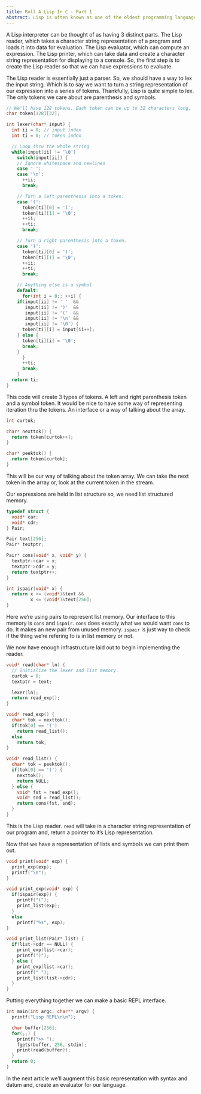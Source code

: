 ```yaml
---
title: Roll A Lisp In C - Part 1
abstract: Lisp is often known as one of the oldest programming languages. Indeed, it's conception can be traced back to research done by John McCarthy in 1960. In these series of articles I present an implementation of a Lisp written in the C language. These articles assume some familiarity in a Lisp like Scheme or Common Lisp.
---
```


A Lisp interpreter can be thought of as having 3 distinct parts. The Lisp reader, which takes a character string representation of a program and loads it into data for evaluation. The Lisp evaluator, which can compute an expression. The Lisp printer, which can take data and create a character string representation for displaying to a console. So, the first step is to create the Lisp reader so that we can have expressions to evaluate.

The Lisp reader is essentially just a parser. So, we should have a way to lex the input string. Which is to say we want to turn a string representation of our expression into a series of tokens. Thankfully, Lisp is quite simple to lex. The only tokens we care about are parenthesis and symbols.

```c
// We'll have 128 tokens. Each token can be up to 32 characters long.
char token[128][32];

int lexer(char* input) {
  int ii = 0; // input index
  int ti = 0; // token index

  // Loop thru the whole string
  while(input[ii] != '\0')
    switch(input[ii]) {
    // Ignore whitespace and newlines
    case ' ':
    case '\n':
      ++ii;
      break;

    // Turn a left parenthesis into a token.
    case '(':
      token[ti][0] = '(';
      token[ti][1] = '\0';
      ++ii;
      ++ti;
      break;

    // Turn a right parenthesis into a token.
    case ')':
      token[ti][0] = ')';
      token[ti][1] = '\0';
      ++ii;
      ++ti;
      break;

    // Anything else is a symbol
    default:
      for(int i = 0;; ++i) {
	if(input[ii] != ' '  &&
	   input[ii] != ')'  &&
	   input[ii] != '('  &&
	   input[ii] != '\n' &&
	   input[ii] != '\0') {
	  token[ti][i] = input[ii++];
	} else {
	  token[ti][i] = '\0';
	  break;
	}
      }
      ++ti;
      break;
    }
  return ti;
}
```

This code will create 3 types of tokens. A left and right parenthesis token and a symbol token. It would be nice to have some way of representing iteration thru the tokens. An interface or a way of talking about the array.

```c
int curtok;

char* nexttok() {
  return token[curtok++];
}

char* peektok() {
  return token[curtok];
}
```

This will be our way of talking about the token array. We can take the next token in the array or, look at the current token in the stream.

Our expressions are held in list structure so, we need list structured memory.

```c
typedef struct {
  void* car;
  void* cdr;
} Pair;

Pair text[256];
Pair* textptr;

Pair* cons(void* x, void* y) {
  textptr->car = x;
  textptr->cdr = y;
  return textptr++;
}

int ispair(void* x) {
  return x >= (void*)&text &&
         x <= (void*)&text[256];
}
```

Here we’re using pairs to represent list memory. Our interface to this memory is `cons` and `ispair`. `cons` does exactly what we would want `cons` to do. It makes an new pair from unused memory. `ispair` is just way to check if the thing we’re refering to is in list memory or not.

We now have enough infrastructure laid out to begin implementing the reader.

```c
void* read(char* ln) {
  // Initialize the lexer and list memory.
  curtok = 0;
  textptr = text;

  lexer(ln);
  return read_exp();
}

void* read_exp() {
  char* tok = nexttok();
  if(tok[0] == '(')
    return read_list();
  else
    return tok;
}

void* read_list() {
  char* tok = peektok();
  if(tok[0] == ')') {
    nexttok();
    return NULL;
  } else {
    void* fst = read_exp();
    void* snd = read_list();
    return cons(fst, snd);
  }
}
```

This is the Lisp reader. `read` will take in a character string representation of our program and, return a pointer to it’s Lisp representation.

Now that we have a representation of lists and symbols we can print them out.

```c
void print(void* exp) {
  print_exp(exp);
  printf("\n");
}

void print_exp(void* exp) {
  if(ispair(exp)) {
    printf("(");
    print_list(exp);
  }
  else
    printf("%s", exp);
}

void print_list(Pair* list) {
  if(list->cdr == NULL) {
    print_exp(list->car);
    printf(")");
  } else {
    print_exp(list->car);
    printf(" ");
    print_list(list->cdr);
  }
}
```

Putting everything together we can make a basic REPL interface.

```c
int main(int argc, char** argv) {
  printf("Lisp REPL\n\n");

  char buffer[256];
  for(;;) {
    printf(">> ");
    fgets(buffer, 256, stdin);
    print(read(buffer));
  }
  return 0;
}
```

In the next article we’ll augment this basic representation with syntax and datum and, create an evaluator for our language.